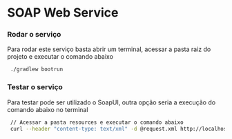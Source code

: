 # SOAP Web Service

### Rodar o serviço
 Para rodar este serviço basta abrir um terminal, acessar a pasta raiz do projeto e executar o comando abaixo
 ```bash
  ./gradlew bootrun
 ```

### Testar o serviço
Para testar pode ser utilizado o SoapUI, outra opção seria a execução do comando abaixo no terminal

 ```bash
  // Acessar a pasta resources e executar o comando abaixo
  curl --header "content-type: text/xml" -d @request.xml http://localhost:8080/ws 
 ```
